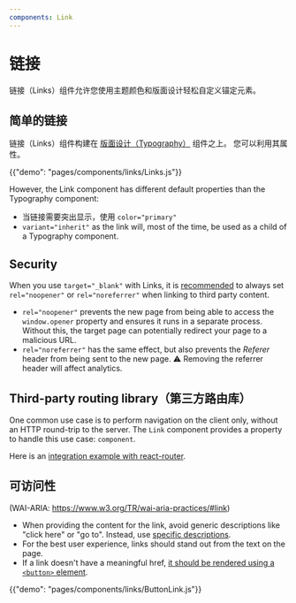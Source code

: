 ```yaml
---
components: Link
---
```


# 链接

<p class="description">链接（Links）组件允许您使用主题颜色和版面设计轻松自定义锚定元素。</p>

## 简单的链接

链接（Links）组件构建在 [版面设计（Typography）](/api/typography/) 组件之上。 您可以利用其属性。

{{"demo": "pages/components/links/Links.js"}}

However, the Link component has different default properties than the Typography component:

- 当链接需要突出显示，使用 `color="primary"`
- `variant="inherit"` as the link will, most of the time, be used as a child of a Typography component.

## Security

When you use `target="_blank"` with Links, it is [recommended](https://developers.google.com/web/tools/lighthouse/audits/noopener) to always set `rel="noopener"` or `rel="noreferrer"` when linking to third party content.

- `rel="noopener"` prevents the new page from being able to access the `window.opener` property and ensures it runs in a separate process. Without this, the target page can potentially redirect your page to a malicious URL.
- `rel="noreferrer"` has the same effect, but also prevents the *Referer* header from being sent to the new page. ⚠️ Removing the referrer header will affect analytics.

## Third-party routing library（第三方路由库）

One common use case is to perform navigation on the client only, without an HTTP round-trip to the server. The `Link` component provides a property to handle this use case: `component`.

Here is an [integration example with react-router](/guides/composition/#link).

## 可访问性

(WAI-ARIA: https://www.w3.org/TR/wai-aria-practices/#link)

- When providing the content for the link, avoid generic descriptions like "click here" or "go to". Instead, use [specific descriptions](https://developers.google.com/web/tools/lighthouse/audits/descriptive-link-text).
- For the best user experience, links should stand out from the text on the page.
- If a link doesn't have a meaningful href, [it should be rendered using a `<button>` element](https://github.com/evcohen/eslint-plugin-jsx-a11y/blob/master/docs/rules/anchor-is-valid.md).

{{"demo": "pages/components/links/ButtonLink.js"}}